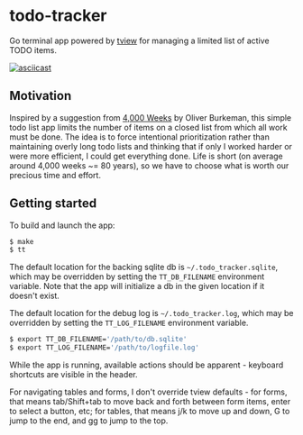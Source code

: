 # todo-tracker
Go terminal app powered by [tview](https://github.com/rivo/tview) for managing a limited list of active TODO items.

[![asciicast](https://asciinema.org/a/ZsTp0Gxia4C2IQPIeN3KgNBNw.svg)](https://asciinema.org/a/ZsTp0Gxia4C2IQPIeN3KgNBNw)

## Motivation

Inspired by a suggestion from [4,000 Weeks](https://www.goodreads.com/book/show/54785515-four-thousand-weeks) by Oliver Burkeman, this simple todo list app limits the number of items on a closed list from which all work must be done. The idea is to force intentional prioritization rather than maintaining overly long todo lists and thinking that if only I worked harder or were more efficient, I could get everything done. Life is short (on average around 4,000 weeks ~= 80 years), so we have to choose what is worth our precious time and effort.

## Getting started

To build and launch the app:

```bash
$ make
$ tt
```

The default location for the backing sqlite db is `~/.todo_tracker.sqlite`, which may be overridden by setting the `TT_DB_FILENAME` environment variable. Note that the app will initialize a db in the given location if it doesn't exist.

The default location for the debug log is `~/.todo_tracker.log`, which may be overridden by setting the `TT_LOG_FILENAME` environment variable.

```bash
$ export TT_DB_FILENAME='/path/to/db.sqlite'
$ export TT_LOG_FILENAME='/path/to/logfile.log'
```

While the app is running, available actions should be apparent - keyboard shortcuts are visible in the header.

For navigating tables and forms, I don't override tview defaults - for forms, that means tab/Shift+tab to move back and forth between form items, enter to select a button, etc; for tables, that means j/k to move up and down, G to jump to the end, and gg to jump to the top.
